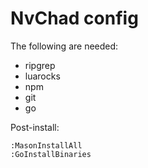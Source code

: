 # NvChad config

The following are needed:
* ripgrep
* luarocks
* npm
* git
* go

Post-install:
```
:MasonInstallAll
:GoInstallBinaries
```
